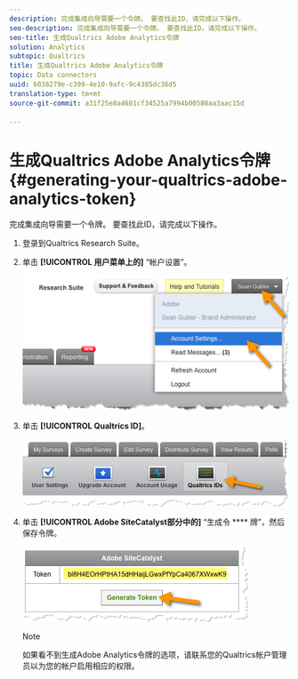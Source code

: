 ```yaml
---
description: 完成集成向导需要一个令牌。 要查找此ID，请完成以下操作。
seo-description: 完成集成向导需要一个令牌。 要查找此ID，请完成以下操作。
seo-title: 生成Qualtrics Adobe Analytics令牌
solution: Analytics
subtopic: Qualtrics
title: 生成Qualtrics Adobe Analytics令牌
topic: Data connectors
uuid: 6038279e-c399-4e10-9afc-9c4305dc36d5
translation-type: tm+mt
source-git-commit: a31f25e8a4681cf34525a7994b00580aa3aac15d

---
```



# 生成Qualtrics Adobe Analytics令牌{#generating-your-qualtrics-adobe-analytics-token}

完成集成向导需要一个令牌。 要查找此ID，请完成以下操作。

1. 登录到Qualtrics Research Suite。
1. 单击 **[!UICONTROL 用户菜单上的]** “帐户设置”。

   ![](assets/qualtrics-token-1.png)

1. 单击 **[!UICONTROL Qualtrics ID]**。

   ![](assets/qualtrics-token-2.png)

1. 单击 **[!UICONTROL Adobe SiteCatalyst部分中的]** “生成令 **** 牌”，然后保存令牌。

   ![](assets/qualtrics-token-3.png)

   >[!NOTE]
   >
   >如果看不到生成Adobe Analytics令牌的选项，请联系您的Qualtrics帐户管理员以为您的帐户启用相应的权限。

